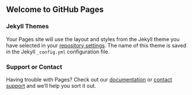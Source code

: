 ## Welcome to GitHub Pages

### Jekyll Themes

Your Pages site will use the layout and styles from the Jekyll theme you have selected in your [repository settings](https://github.com/hanjirito/hanjirito.github.io/settings). The name of this theme is saved in the Jekyll `_config.yml` configuration file.

### Support or Contact

Having trouble with Pages? Check out our [documentation](https://help.github.com/categories/github-pages-basics/) or [contact support](https://github.com/contact) and we’ll help you sort it out.

